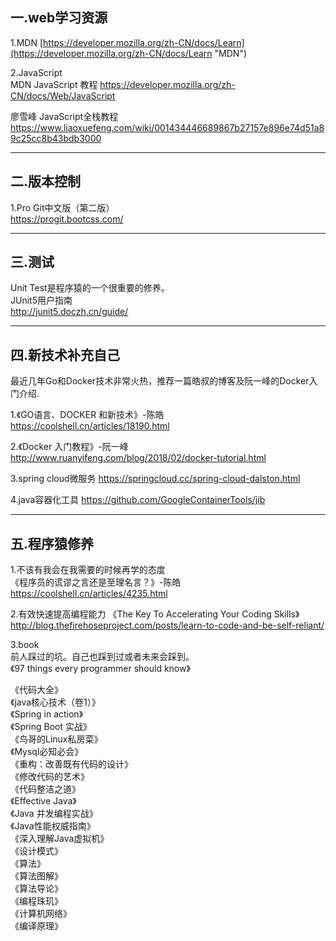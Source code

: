 ## 一.web学习资源  
1.MDN [https://developer.mozilla.org/zh-CN/docs/Learn](https://developer.mozilla.org/zh-CN/docs/Learn "MDN")

2.JavaScript  
MDN JavaScript 教程   https://developer.mozilla.org/zh-CN/docs/Web/JavaScript  

廖雪峰 JavaScript全栈教程  
https://www.liaoxuefeng.com/wiki/001434446689867b27157e896e74d51a89c25cc8b43bdb3000

---

## 二.版本控制  
1.Pro Git中文版（第二版）  
https://progit.bootcss.com/

---

## 三.测试  
Unit Test是程序猿的一个很重要的修养。  
JUnit5用户指南    
http://junit5.doczh.cn/guide/

---

## 四.新技术补充自己
最近几年Go和Docker技术非常火热，推荐一篇皓叔的博客及阮一峰的Docker入门介绍.  

1.《GO语言、DOCKER 和新技术》-陈皓 https://coolshell.cn/articles/18190.html

2.《Docker 入门教程》-阮一峰  
http://www.ruanyifeng.com/blog/2018/02/docker-tutorial.html

3.spring cloud微服务
https://springcloud.cc/spring-cloud-dalston.html

4.java容器化工具
https://github.com/GoogleContainerTools/jib

---

## 五.程序猿修养
1.不该有我会在我需要的时候再学的态度  
《程序员的谎谬之言还是至理名言？》-陈皓  
https://coolshell.cn/articles/4235.html

2.有效快速提高编程能力
《The Key To Accelerating Your Coding Skills》  
http://blog.thefirehoseproject.com/posts/learn-to-code-and-be-self-reliant/

3.book  
前人踩过的坑。自己也踩到过或者未来会踩到。  
《97 things every programmer should know》

《代码大全》  
《java核心技术（卷1）》  
《Spring in action》  
《Spring Boot 实战》  
《鸟哥的Linux私房菜》  
《Mysql必知必会》  
《重构：改善既有代码的设计》  
《修改代码的艺术》  
《代码整洁之道》  
《Effective Java》  
《Java 并发编程实战》  
《Java性能权威指南》  
《深入理解Java虚拟机》  
《设计模式》  
《算法》  
《算法图解》  
《算法导论》  
《编程珠玑》  
《计算机网络》  
《编译原理》  
